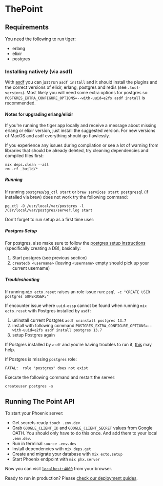 # ThePoint

## Requirements

You need the following to run tiger:

- erlang
- elixir
- postgres

### Installing natively (via asdf)

With [asdf](https://github.com/asdf-vm/asdf) you can just run `asdf install` and it should install the plugins and the correct versions of elixir, erlang, postgres and redis (see `.tool-versions`). Most likely you will need some extra options for postgres so `POSTGRES_EXTRA_CONFIGURE_OPTIONS=--with-uuid=e2fs asdf install` is recommended.

#### Notes for upgrading erlang/elixir

If you're running the tiger app locally and receive a message about missing erlang or elixir version,
just install the suggested version.
For new versions of MacOS and asdf everything should go flawlessly.

If you experience any issues during compilation or see a lot of warning from libraries that should be already deleted, try cleaning dependencies and compiled files first:

```
mix deps.clean --all
rm -rf _build/*
```
##### Running

If running `postgres`/`pg_ctl start` or `brew services start postgresql` (if installed via brew) does not work try the following command:

`pg_ctl -D /usr/local/var/postgres -l /usr/local/var/postgres/server.log start`

Don't forget to run setup as a first time user:

##### Postgres Setup

For postgres, also make sure to follow the [postgres setup instructions](https://github.com/smashedtoatoms/asdf-postgres#run) (specifically creating a DB), basically:

1. Start postgres (see previous section)
2. `createdb <username>` (leaving `<username>` empty should pick up your current username)


##### Troubleshooting

If running `mix ecto.reset` raises an role issue run: `psql -c "CREATE USER postgres SUPERUSER;"`

If encounter issue where `uuid-ossp` cannot be found when running `mix ecto.reset` with Postgres installed by `asdf`:

1. uninstall current Postgres
   `asdf uninstall postgres 13.7`
2. install with following command
   `POSTGRES_EXTRA_CONFIGURE_OPTIONS=--with-uuid=e2fs asdf install postgres 13.7`
3. setup Postgres again

If Postgres installed by `asdf` and you're having troubles to run it, [this](https://github.com/smashedtoatoms/asdf-postgres#run) may help.

If Postgres is missing `postgres` role:

```
FATAL:  role "postgres" does not exist
```

Execute the following command and restart the server:

```
createuser postgres -s
```

## Running The Point API

To start your Phoenix server:

- Get secrets ready `touch .env.dev`
- Grab `GOOGLE_CLIENT_ID` and `GOOGLE_CLIENT_SECRET` values from Google OATH. You should only have to do this once. And add them to your local `.env.dev`.
- Run in terminal `source .env.dev`
- Install dependencies with `mix deps.get`
- Create and migrate your database with `mix ecto.setup`
- Start Phoenix endpoint with `mix phx.server`

Now you can visit [`localhost:4000`](http://localhost:4000) from your browser.

Ready to run in production? Please [check our deployment guides](https://hexdocs.pm/phoenix/deployment.html).
